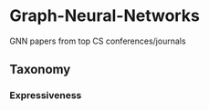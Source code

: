# Graph-Neural-Networks

GNN papers from top CS conferences/journals

## Taxonomy

### Expressiveness





